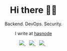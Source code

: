 <h1 align='center'>Hi there 👋🏾</h1>

<p align='center'>Backend. DevOps. Security.</p>
<p align="center">I write at <a href="https://adelaniaa.hashnode.dev/">hasnode</a></p>
<p align='center'>
<a href="https://twitter.com/adelaniaa" target="_blank">
  <img src="https://img.shields.io/badge/twitter-%231DA1F2.svg?&style=for-the-badge&logo=twitter&logoColor=white" />
</a>&nbsp;&nbsp;
<a href="https://www.linkedin.com/in/adelaniaadele" target="_blank">
  <img src="https://img.shields.io/badge/linkedin-%230077B5.svg?&style=for-the-badge&logo=linkedin&logoColor=white" />
</a>&nbsp;&nbsp;
<a href="mailto:adelanidev@gmail.com" target="_blank">
  <img src="https://img.shields.io/badge/email me-%23D14836.svg?&style=for-the-badge&logo=gmail&logoColor=white" />
</a>&nbsp;&nbsp;
</p>
